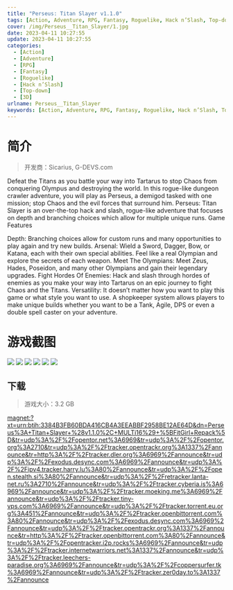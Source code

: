```yaml
---
title: "Perseus: Titan Slayer v1.1.0"
tags: [Action, Adventure, RPG, Fantasy, Roguelike, Hack n’Slash, Top-down, 3D]
cover: /img/Perseus__Titan_Slayer/1.jpg
date: 2023-04-11 10:27:55
update: 2023-04-11 10:27:55
categories: 
  - [Action]
  - [Adventure]
  - [RPG]
  - [Fantasy]
  - [Roguelike]
  - [Hack n’Slash]
  - [Top-down]
  - [3D]
urlname: Perseus__Titan_Slayer
keywords: [Action, Adventure, RPG, Fantasy, Roguelike, Hack n’Slash, Top-down, 3D]
---
```

# 简介

> 开发商：Sicarius, G-DEVS.com

Defeat the Titans as you battle your way into Tartarus to stop Chaos from conquering Olympus and destroying the world. In this rogue-like dungeon crawler adventure, you will play as Perseus, a demigod tasked with one mission; stop Chaos and the evil forces that surround him.
Perseus: Titan Slayer is an over-the-top hack and slash, rogue-like adventure that focuses on depth and branching choices which allow for multiple unique runs.
Game Features

Depth: Branching choices allow for custom runs and many opportunities to play again and try new builds.
Arsenal: Wield a Sword, Dagger, Bow, or Katana, each with their own special abilities. Feel like a real Olympian and explore the secrets of each weapon.
Meet The Olympians: Meet Zeus, Hades, Poseidon, and many other Olympians and gain their legendary upgrades.
Fight Hordes Of Enemies: Hack and slash through hordes of enemies as you make your way into Tartarus on an epic journey to fight Chaos and the Titans.
Versatility: It doesn’t matter how you want to play this game or what style you want to use. A shopkeeper system allows players to make unique builds whether you want to be a Tank, Agile, DPS or even a double spell caster on your adventure.

# 游戏截图

![](/img/Perseus__Titan_Slayer/2.jpg)
![](/img/Perseus__Titan_Slayer/3.jpg)
![](/img/Perseus__Titan_Slayer/4.jpg)
![](/img/Perseus__Titan_Slayer/5.jpg)
![](/img/Perseus__Titan_Slayer/6.jpg)
![](/img/Perseus__Titan_Slayer/7.jpg)


## 下载

> 游戏大小：3.2 GB

[magnet:?xt=urn:btih:3384B3FB60BDA416CB4A3EEABBF2958BE12AE64D&amp;dn=Perseus%3A+Titan+Slayer+%28v1.1.0%2C+MULTi16%29+%5BFitGirl+Repack%5D&amp;tr=udp%3A%2F%2Fopentor.net%3A6969&amp;tr=udp%3A%2F%2Fopentor.org%3A2710&amp;tr=udp%3A%2F%2Ftracker.opentrackr.org%3A1337%2Fannounce&amp;tr=http%3A%2F%2Ftracker.dler.org%3A6969%2Fannounce&amp;tr=udp%3A%2F%2Fexodus.desync.com%3A6969%2Fannounce&amp;tr=udp%3A%2F%2Fipv4.tracker.harry.lu%3A80%2Fannounce&amp;tr=udp%3A%2F%2Fopen.stealth.si%3A80%2Fannounce&amp;tr=udp%3A%2F%2Fretracker.lanta-net.ru%3A2710%2Fannounce&amp;tr=udp%3A%2F%2Ftracker.cyberia.is%3A6969%2Fannounce&amp;tr=udp%3A%2F%2Ftracker.moeking.me%3A6969%2Fannounce&amp;tr=udp%3A%2F%2Ftracker.tiny-vps.com%3A6969%2Fannounce&amp;tr=udp%3A%2F%2Ftracker.torrent.eu.org%3A451%2Fannounce&amp;tr=udp%3A%2F%2Ftracker.openbittorrent.com%3A80%2Fannounce&amp;tr=udp%3A%2F%2Fexodus.desync.com%3A6969%2Fannounce&amp;tr=udp%3A%2F%2Ftracker.opentrackr.org%3A1337%2Fannounce&amp;tr=http%3A%2F%2Ftracker.openbittorrent.com%3A80%2Fannounce&amp;tr=udp%3A%2F%2Fopentracker.i2p.rocks%3A6969%2Fannounce&amp;tr=udp%3A%2F%2Ftracker.internetwarriors.net%3A1337%2Fannounce&amp;tr=udp%3A%2F%2Ftracker.leechers-paradise.org%3A6969%2Fannounce&amp;tr=udp%3A%2F%2Fcoppersurfer.tk%3A6969%2Fannounce&amp;tr=udp%3A%2F%2Ftracker.zer0day.to%3A1337%2Fannounce](magnet:?xt=urn:btih:3384B3FB60BDA416CB4A3EEABBF2958BE12AE64D&amp;dn=Perseus%3A+Titan+Slayer+%28v1.1.0%2C+MULTi16%29+%5BFitGirl+Repack%5D&amp;tr=udp%3A%2F%2Fopentor.net%3A6969&amp;tr=udp%3A%2F%2Fopentor.org%3A2710&amp;tr=udp%3A%2F%2Ftracker.opentrackr.org%3A1337%2Fannounce&amp;tr=http%3A%2F%2Ftracker.dler.org%3A6969%2Fannounce&amp;tr=udp%3A%2F%2Fexodus.desync.com%3A6969%2Fannounce&amp;tr=udp%3A%2F%2Fipv4.tracker.harry.lu%3A80%2Fannounce&amp;tr=udp%3A%2F%2Fopen.stealth.si%3A80%2Fannounce&amp;tr=udp%3A%2F%2Fretracker.lanta-net.ru%3A2710%2Fannounce&amp;tr=udp%3A%2F%2Ftracker.cyberia.is%3A6969%2Fannounce&amp;tr=udp%3A%2F%2Ftracker.moeking.me%3A6969%2Fannounce&amp;tr=udp%3A%2F%2Ftracker.tiny-vps.com%3A6969%2Fannounce&amp;tr=udp%3A%2F%2Ftracker.torrent.eu.org%3A451%2Fannounce&amp;tr=udp%3A%2F%2Ftracker.openbittorrent.com%3A80%2Fannounce&amp;tr=udp%3A%2F%2Fexodus.desync.com%3A6969%2Fannounce&amp;tr=udp%3A%2F%2Ftracker.opentrackr.org%3A1337%2Fannounce&amp;tr=http%3A%2F%2Ftracker.openbittorrent.com%3A80%2Fannounce&amp;tr=udp%3A%2F%2Fopentracker.i2p.rocks%3A6969%2Fannounce&amp;tr=udp%3A%2F%2Ftracker.internetwarriors.net%3A1337%2Fannounce&amp;tr=udp%3A%2F%2Ftracker.leechers-paradise.org%3A6969%2Fannounce&amp;tr=udp%3A%2F%2Fcoppersurfer.tk%3A6969%2Fannounce&amp;tr=udp%3A%2F%2Ftracker.zer0day.to%3A1337%2Fannounce)